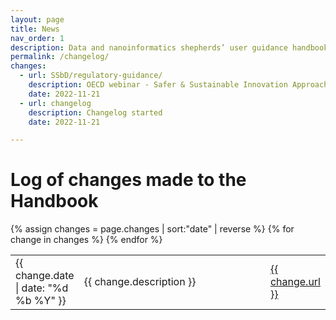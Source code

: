 ```yaml
---
layout: page
title: News
nav_order: 1
description: Data and nanoinformatics shepherds’ user guidance handbook
permalink: /changelog/
changes:
  - url: SSbD/regulatory-guidance/
    description: OECD webinar - Safer & Sustainable Innovation Approach for More Sustainable Nanomaterials & Nano-enabled
    date: 2022-11-21
  - url: changelog
    description: Changelog started
    date: 2022-11-21

---
```

# Log of changes made to the Handbook 

<table>
{% assign changes = page.changes | sort:"date" | reverse %} 
{% for change in changes %}
    <tr>
      <td>{{ change.date  | date: "%d %b %Y" }}</td>
      <td width="70%">{{ change.description }}</td>
      <td><a href="{{ site.baseurl }}/{{ changes.url }}">{{ change.url }}</a></td>
    </tr>
{% endfor %}
</table>
